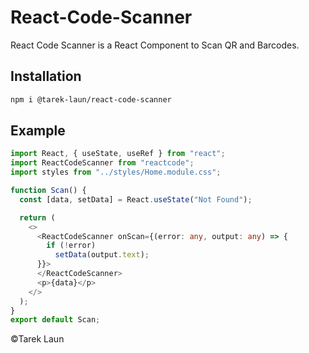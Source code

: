 # React-Code-Scanner

React Code Scanner is a React Component to Scan QR and Barcodes.

## Installation

```bash
npm i @tarek-laun/react-code-scanner
```

## Example

```ts
import React, { useState, useRef } from "react";
import ReactCodeScanner from "reactcode";
import styles from "../styles/Home.module.css";

function Scan() {
  const [data, setData] = React.useState("Not Found");

  return (
    <>
      <ReactCodeScanner onScan={(error: any, output: any) => {
        if (!error) 
          setData(output.text);
      }}>
      </ReactCodeScanner>
      <p>{data}</p>
    </>
  );
}
export default Scan;
```

©Tarek Laun
